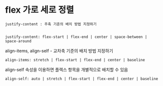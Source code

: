 # flex 가로 세로 정렬

```
justify-content : 주축 기준의 배치 방법 지정하기


justify-content: flex-start | flex-end | center | space-between | space-around
```


align-items, align-self - 교차축 기준의 배치 방법 지정하기

```
align-items: stretch | flex-start | flex-end | center | baseline
```


align-self 속성을 이용하면 플렉스 항목을 개별적으로 배치할 수 있음

```
align-self: auto | stretch | flex-start | flex-end | center | baseline
```